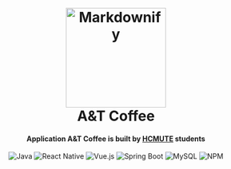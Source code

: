 <h1 align="center">
  <br>
  <a href="#"><img src="https://res.cloudinary.com/tranan2509/image/upload/v1633099012/logo_transparent_rerp84.png" alt="Markdownify" width="200"></a>
  <br>
  A&amp;T Coffee
  <br>
</h1>

<h4 align="center">Application A&T Coffee is built by <a href="https://hcmute.edu.vn" target="_blank">HCMUTE</a> students</h4>

<!-- <h2 align="center"> ⚡ Technologies ⚡</h2> -->
<p align="center">
  <img src="https://img.shields.io/badge/-java-E34A86?style=flat-square&logo=java" alt="Java"/>
  <img src="https://img.shields.io/badge/React_Native-20232A?style=flat-square&logo=react&logoColor=61DAFB" alt="React Native"/>
  <img src="https://img.shields.io/badge/Vue.js-35495E?style=flat-square&logo=vuedotjs&logoColor=4FC08D" alt="Vue.js"/>
  <img src="https://img.shields.io/badge/Spring_Boot-F2F4F9?style=flat-square&logo=spring-boot" alt="Spring Boot"/>
  <img src="https://img.shields.io/badge/MySQL-00000F?style=flat-square&logo=mysql&logoColor=white" alt="MySQL"/>
  <img src="https://img.shields.io/badge/npm-CB3837?style=flat-square&logo=npm&logoColor=white" alt="NPM"/>
</p>
